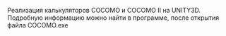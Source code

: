 Реализация калькуляторов COCOMO и COCOMO II на UNITY3D. Подробную информацию можно найти в программе, после открытия файла COCOMO.exe
